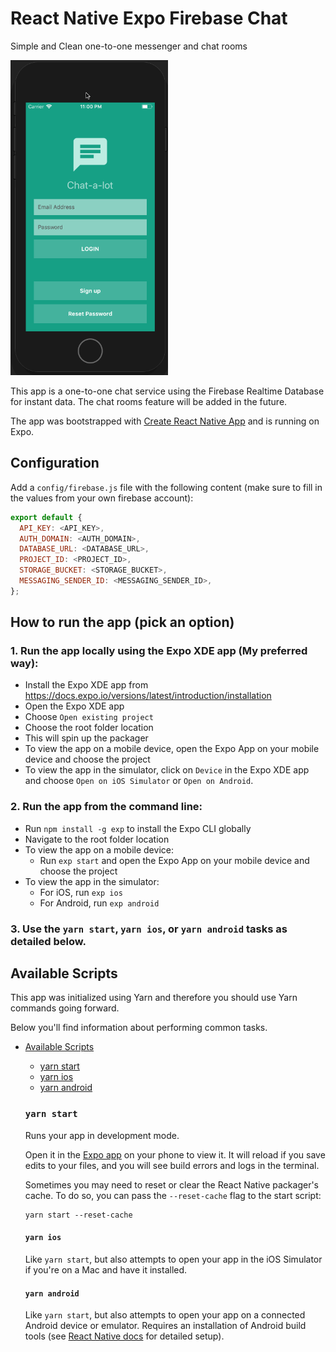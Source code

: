 # React Native Expo Firebase Chat
Simple and Clean one-to-one messenger and chat rooms

<img src="./img/chat-demo.gif" width="50%" />

This app is a one-to-one chat service using the Firebase Realtime Database for instant data. The chat rooms feature will be added in the future.

The app was bootstrapped with [Create React Native App](https://github.com/react-community/create-react-native-app) and is running on Expo.

## Configuration
Add a `config/firebase.js` file with the following content (make sure to fill in the values from your own firebase account):

```js
export default {
  API_KEY: <API_KEY>,
  AUTH_DOMAIN: <AUTH_DOMAIN>,
  DATABASE_URL: <DATABASE_URL>,
  PROJECT_ID: <PROJECT_ID>,
  STORAGE_BUCKET: <STORAGE_BUCKET>,
  MESSAGING_SENDER_ID: <MESSAGING_SENDER_ID>,
};
```

## How to run the app (pick an option)
### 1. Run the app locally using the Expo XDE app (My preferred way):
  - Install the Expo XDE app from https://docs.expo.io/versions/latest/introduction/installation
  - Open the Expo XDE app
  - Choose `Open existing project`
  - Choose the root folder location
  - This will spin up the packager
  - To view the app on a mobile device, open the Expo App on your mobile device and choose the project
  - To view the app in the simulator, click on `Device` in the Expo XDE app and choose `Open on iOS Simulator` or `Open on Android`.

### 2. Run the app from the command line:
  - Run `npm install -g exp` to install the Expo CLI globally
  - Navigate to the root folder location
  - To view the app on a mobile device:
      - Run `exp start` and open the Expo App on your mobile device and choose the project
  - To view the app in the simulator:
    - For iOS, run `exp ios`
    - For Android, run `exp android`

###  3. Use the `yarn start`, `yarn ios`, or `yarn android` tasks as detailed below.

  ## Available Scripts

  This app was initialized using Yarn and therefore you should use Yarn commands going forward.

Below you'll find information about performing common tasks.

* [Available Scripts](#available-scripts)
  * [yarn start](#npm-start)
  * [yarn ios](#npm-run-ios)
  * [yarn android](#npm-run-android)

  ### `yarn start`

  Runs your app in development mode.

  Open it in the [Expo app](https://expo.io) on your phone to view it. It will reload if you save edits to your files, and you will see build errors and logs in the terminal.

  Sometimes you may need to reset or clear the React Native packager's cache. To do so, you can pass the `--reset-cache` flag to the start script:

  ```
  yarn start --reset-cache
  ```

  #### `yarn ios`

  Like `yarn start`, but also attempts to open your app in the iOS Simulator if you're on a Mac and have it installed.

  #### `yarn android`

  Like `yarn start`, but also attempts to open your app on a connected Android device or emulator. Requires an installation of Android build tools (see [React Native docs](https://facebook.github.io/react-native/docs/getting-started.html) for detailed setup).
